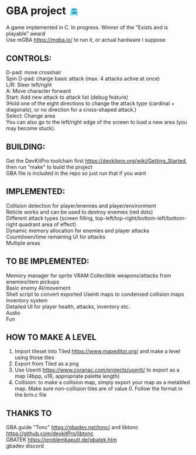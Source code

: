 # GBA project <img align="center" src="https://raw.githubusercontent.com/james-lynch-1/gba-project/refs/heads/main/squinky.png">
A game implemented in C. In progress. Winner of the "Exists and is playable" award  
Use mGBA https://mgba.io/ to run it, or actual hardware I suppose  

## CONTROLS:
D-pad: move crosshair  
Spin D-pad: charge basic attack (max. 4 attacks active at once)  
L/R: Steer left/right  
A: Move character forward  
Start: Add new attack to attack list (debug feature)  
(Hold one of the eight directions to change the attack type (cardinal + diagonals), or no direction for a cross-shaped attack.)  
Select: Change area  
You can also go to the left/right edge of the screen to load a new area (you may become stuck).  

## BUILDING:
Get the DevKitPro toolchain first https://devkitpro.org/wiki/Getting_Started, then run "make" to build the project  
GBA file is included in the repo so just run that if you want  

## IMPLEMENTED:
Collision detection for player/enemies and player/environment  
Reticle works and can be used to destroy enemies (red dots)  
Different attack types (screen filling, top-left/top-right/bottom-left/bottom-right quadrant area of effect)  
Dynamic memory allocation for enemies and player attacks  
Countdown/time remaining UI for attacks  
Multiple areas  

## TO BE IMPLEMENTED:
Memory manager for sprite VRAM
Collectible weapons/attacks from enemies/item pickups  
Basic enemy AI/movement  
Shell script to convert exported Usenti maps to condensed collision maps  
Inventory system  
Detailed UI for player health, attacks, inventory etc.  
Audio  
Fun  

## HOW TO MAKE A LEVEL
1. Import tileset into Tiled https://www.mapeditor.org/ and make a level using those tiles  
2. Export from Tiled as a png  
3. Use Usenti https://www.coranac.com/projects/usenti/ to export as a map (4bpp, u16, appropriate palette length)  
4. Collision: to make a collision map, simply export your map as a metatiled map. Make sure non-collision tiles are of value 0. Follow the format in the brin.c file

## THANKS TO
GBA guide "Tonc" https://gbadev.net/tonc/ and libtonc https://github.com/devkitPro/libtonc  
GBATEK https://problemkaputt.de/gbatek.htm  
gbadev discord  
